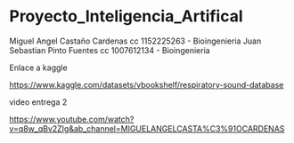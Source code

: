 # Proyecto_Inteligencia_Artifical

Miguel Angel Castaño Cardenas cc 1152225263 - Bioingenieria
Juan Sebastian Pinto Fuentes cc 1007612134 - Bioingenieria

Enlace a kaggle 

https://www.kaggle.com/datasets/vbookshelf/respiratory-sound-database

video entrega 2

https://www.youtube.com/watch?v=q8w_qBv2ZIg&ab_channel=MIGUELANGELCASTA%C3%91OCARDENAS



